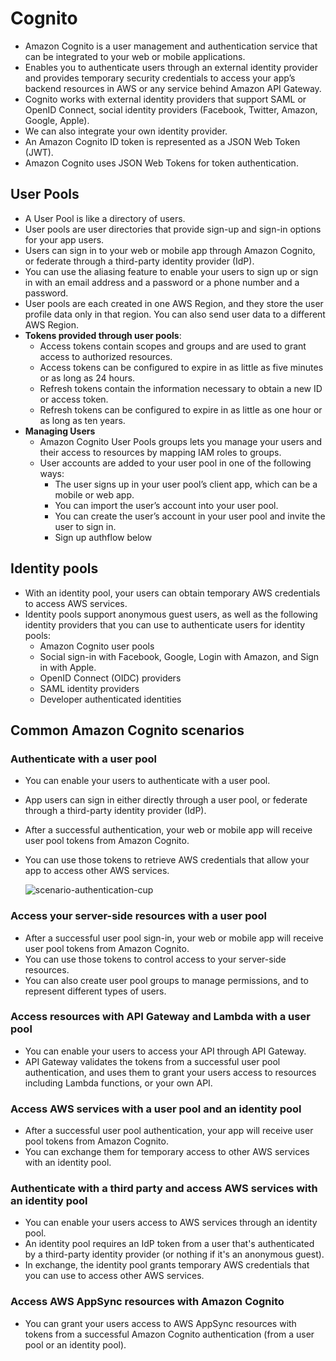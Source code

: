 # Cognito 

- Amazon Cognito is a user management and authentication service that can be integrated to your web or mobile applications.
- Enables you to authenticate users through an external identity provider and provides temporary security credentials to 
  access your app’s backend resources in AWS or any service behind Amazon API Gateway.
- Cognito works with external identity providers that support SAML or OpenID Connect, social identity providers (Facebook, Twitter, Amazon, Google, Apple).
- We can also integrate your own identity provider.
- An Amazon Cognito ID token is represented as a JSON Web Token (JWT). 
- Amazon Cognito uses JSON Web Tokens for token authentication.

## User Pools

- A User Pool is like a directory of users.
- User pools are user directories that provide sign-up and sign-in options for your app users.
- Users can sign in to your web or mobile app through Amazon Cognito, or federate through a third-party identity provider (IdP).
- You can use the aliasing feature to enable your users to sign up or sign in with an email address and a password or a phone number and a password.
- User pools are each created in one AWS Region, and they store the user profile data only in that region. You can also send user data to a different AWS Region.
- **Tokens provided through user pools**:
  - Access tokens contain scopes and groups and are used to grant access to authorized resources. 
  - Access tokens can be configured to expire in as little as five minutes or as long as 24 hours.
  - Refresh tokens contain the information necessary to obtain a new ID or access token. 
  - Refresh tokens can be configured to expire in as little as one hour or as long as ten years.
- **Managing Users**
  - Amazon Cognito User Pools groups lets you manage your users and their access to resources by mapping IAM roles to groups.
  - User accounts are added to your user pool in one of the following ways:
    - The user signs up in your user pool’s client app, which can be a mobile or web app.
    - You can import the user’s account into your user pool.
    - You can create the user’s account in your user pool and invite the user to sign in.
    - Sign up authflow below

## Identity pools

- With an identity pool, your users can obtain temporary AWS credentials to access AWS services.
- Identity pools support anonymous guest users, as well as the following identity providers that you can use to authenticate users for identity pools:
  - Amazon Cognito user pools
  - Social sign-in with Facebook, Google, Login with Amazon, and Sign in with Apple.
  - OpenID Connect (OIDC) providers
  - SAML identity providers
  - Developer authenticated identities

## Common Amazon Cognito scenarios

### Authenticate with a user pool

- You can enable your users to authenticate with a user pool. 
- App users can sign in either directly through a user pool, or federate through a third-party identity provider (IdP).
- After a successful authentication, your web or mobile app will receive user pool tokens from Amazon Cognito.
- You can use those tokens to retrieve AWS credentials that allow your app to access other AWS services.
  
    ![scenario-authentication-cup](/SecurityIdentityServices/images/scenario-authentication-cup.png)

### Access your server-side resources with a user pool

- After a successful user pool sign-in, your web or mobile app will receive user pool tokens from Amazon Cognito. 
- You can use those tokens to control access to your server-side resources. 
- You can also create user pool groups to manage permissions, and to represent different types of users.

### Access resources with API Gateway and Lambda with a user pool

- You can enable your users to access your API through API Gateway. 
- API Gateway validates the tokens from a successful user pool authentication, 
  and uses them to grant your users access to resources including Lambda functions, or your own API.

### Access AWS services with a user pool and an identity pool

- After a successful user pool authentication, your app will receive user pool tokens from Amazon Cognito. 
- You can exchange them for temporary access to other AWS services with an identity pool. 

### Authenticate with a third party and access AWS services with an identity pool

- You can enable your users access to AWS services through an identity pool. 
- An identity pool requires an IdP token from a user that's authenticated by a third-party identity provider (or nothing if it's an anonymous guest).
- In exchange, the identity pool grants temporary AWS credentials that you can use to access other AWS services.

### Access AWS AppSync resources with Amazon Cognito

- You can grant your users access to AWS AppSync resources with tokens from a successful Amazon Cognito authentication (from a user pool or an identity pool).
